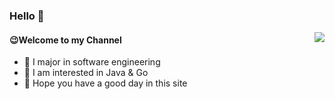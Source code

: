 ### Hello 👋

<img align="right" src="https://github-readme-stats.vercel.app/api?username=isVergil&show_icons=true&icon_color=CE1D2D&text_color=718096&bg_color=ffffff&hide_title=true" />

#### 😉Welcome to my Channel

- 🏫 I major in software engineering
- 🤩 I am interested in Java & Go
- 🍬 Hope you have a good day in this site
